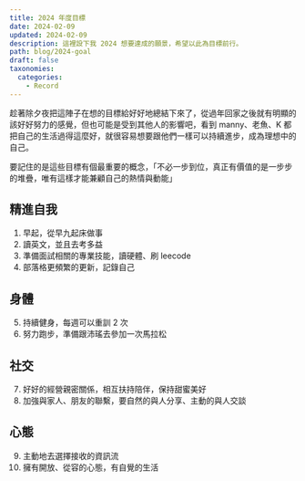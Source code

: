```yaml
---
title: 2024 年度目標
date: 2024-02-09
updated: 2024-02-09
description: 這裡設下我 2024 想要達成的願景，希望以此為目標前行。
path: blog/2024-goal
draft: false
taxonomies:
  categories: 
    - Record
---
```

趁著除夕夜把這陣子在想的目標給好好地總結下來了，從過年回家之後就有明顯的該好好努力的感覺，但也可能是受到其他人的影響吧，看到 manny、老魚、K 都把自己的生活過得這麼好，就很容易想要跟他們一樣可以持續進步，成為理想中的自己。

要記住的是這些目標有個最重要的概念，「不必一步到位，真正有價值的是一步步的堆疊，唯有這樣才能兼顧自己的熱情與動能」

## 精進自我

1. 早起，從早九起床做事
2. 讀英文，並且去考多益
3. 準備面試相關的專業技能，讀硬體、刷 leecode
4. 部落格更頻繁的更新，記錄自己

## 身體

5. 持續健身，每週可以重訓 2 次
6. 努力跑步，準備跟沛瑤去參加一次馬拉松

## 社交

7. 好好的經營親密關係，相互扶持陪伴，保持甜蜜美好
8. 加強與家人、朋友的聯繫，要自然的與人分享、主動的與人交談

## 心態

9. 主動地去選擇接收的資訊流
10. 擁有開放、從容的心態，有自覺的生活